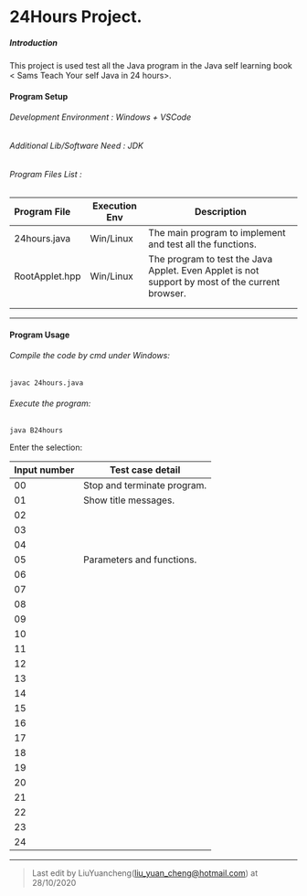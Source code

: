 # 24Hours Project.

##### Introduction

This project is used test all the Java program in the Java self learning book < Sams Teach Your self Java in 24 hours>.

#### Program Setup

###### Development Environment : Windows + VSCode

###### Additional Lib/Software Need : JDK

###### Program Files List :

| Program File   | Execution Env | Description                                                  |
| :------------- | ------------- | ------------------------------------------------------------ |
| 24hours.java   | Win/Linux     | The main program to implement and test all the functions.    |
| RootApplet.hpp | Win/Linux     | The program to test the Java Applet. Even Applet is not support by most of the current browser. |
|                |               |                                                              |
|                |               |                                                              |

------

#### Program Usage

###### Compile the code by cmd under Windows: 

```
javac 24hours.java
```

###### Execute the program: 

```
java B24hours
```

Enter the selection: 

| Input number | Test case detail            |
| ------------ | --------------------------- |
| 00           | Stop and terminate program. |
| 01           | Show title messages.        |
| 02           |                             |
| 03           |                             |
| 04           |                             |
| 05           | Parameters and functions.   |
| 06           |                             |
| 07           |                             |
| 08           |                             |
| 09           |                             |
| 10           |                             |
| 11           |                             |
| 12           |                             |
| 13           |                             |
| 14           |                             |
| 15           |                             |
| 16           |                             |
| 17           |                             |
| 18           |                             |
| 19           |                             |
| 20           |                             |
| 21           |                             |
| 22           |                             |
| 23           |                             |
| 24           |                             |





------



> Last edit by LiuYuancheng(liu_yuan_cheng@hotmail.com) at 28/10/2020
